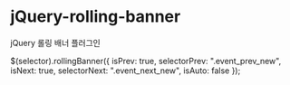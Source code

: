 # jQuery-rolling-banner
jQuery 롤링 배너 플러그인


$(selector).rollingBanner({
    isPrev: true,
    selectorPrev: ".event_prev_new",
    isNext: true,
    selectorNext: ".event_next_new",
    isAuto: false
 });

